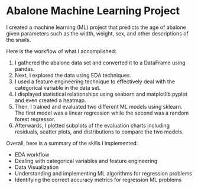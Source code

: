 # Abalone Machine Learning Project
I created a machine learning (ML) project that predicts the age of abalone given parameters such as the width, weight, sex, and other descriptions of the snails.

Here is the workflow of what I accomplished:

1. I gathered the abalone data set and converted it to a DataFrame using pandas.
2. Next, I explored the data using EDA techniques.
3. I used a feature engineering technique to effectively deal with the categorical variable in the data set.
4. I displayed statistical relationships using seaborn and matplotlib.pyplot and even created a heatmap.
5. Then, I trained and evaluated two different ML models using sklearn. The first model was a linear regression while the second was a random forest regressor.
6. Afterwards, I plotted subplots of the evaluation charts including residuals, scatter plots, and distributions to compare the two models.

Overall, here is a summary of the skills I implemented:
- EDA workflow
- Dealing with categorical variables and feature engineering
- Data Visualization
- Understanding and implementing ML algorithms for regression problems
- Identifying the correct accuracy metrics for regression ML problems
